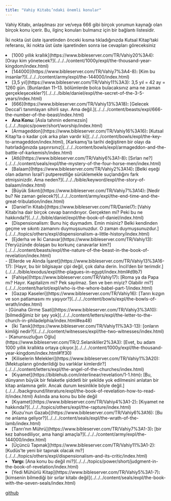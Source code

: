 ```yaml
---
title: "Vahiy Kitabı’ndaki önemli konular"
---
```



Vahiy Kitabı, anlaşılması zor ve/veya 666 gibi birçok yorumun kaynağı olan birçok konu içerir. Bu, ilginç konuları bulmanız için bir bağlantı listesidir.

İki nokta üst üste işaretinden önceki kısma tıkladığınızda Kutsal Kitap’taki referansı, iki nokta üst üste işaretinden sonra ise cevapları göreceksiniz

<li id="0b1d">[1000 yıllık krallık](https://www.bibleserver.com/TR/Vahiy20%3A4): [Orayı kim yönetecek?](../../../content/1000y/expl/the-thousand-year-kingdom/index.html)</li><li id="7fce">[144000](https://www.bibleserver.com/TR/Vahiy7%3A4-8)<strong>: </strong>[Kim bu insanlar?](../../../content/army/expl/the-144000/index.html)</li><li id="b33c">[3,5 yıl](https://www.bibleserver.com/TR/Vahiy11%3A3): 3,5 yıl = 42 ay = 1260 gün. [Bunlardan 11–13. bölümlerde bolca bulacaksınız ama ne zaman gerçekleşecekler?](../../../bible/daniel/expl/the-secret-of-the-3-5-years/index.html)</li><li id="d7f8">[666](https://www.bibleserver.com/TR/Vahiy13%3A18)<strong>: </strong>[Gelecek Deccal’i tanımlayan sihirli sayı. Ama değil.](../../../content/beasts/expl/666-the-number-of-the-beast/index.html)</li><li id="397c"><strong>Ana Konu: </strong>[Asla tahmin edemezsin](../../../topics/power/short/worship/index.html)</li><li id="b72a">[Armageddon](https://www.bibleserver.com/TR/Vahiy16%3A16)<strong>: </strong>[Kutsal Kitap’ta o kadar çok arka plan vardır ki](../../../content/bowls/expl/the-key-to-armageddon/index.html), [Karkamış’ta tarihi değiştiren bir olayı da hatırladığınızda şaşırırsınız](../../../content/bowls/expl/armageddon-and-the-battle-of-karkemish/index.html)</li><li id="c2cb">[Atlı](https://www.bibleserver.com/TR/Vahiy6%3A1-8)<strong>: </strong>[Sırları ne?](../../../content/seals/expl/the-mystery-of-the-four-horse-men/index.html)</li><li id="18bc">[Balaam](https://www.bibleserver.com/TR/Vahiy2%3A14)<strong>: </strong>[Belki eşeği olan adamın İsrail’i putperestliğe sürüklemekle suçlandığını fark etmişsinizdir. Ama neden?](../../../bible/keyword/expl/the-story-of-balaam/index.html)</li><li id="ee25">[Büyük Sıkıntı](https://www.bibleserver.com/TR/Vahiy7%3A14)<strong>: </strong>[Nedir bu? Ne zaman gelecek?](../../../content/army/expl/the-end-time-and-the-great-tribulation/index.html)</li><li id="e1e3">[Daniel’in Kitabı](https://www.bibleserver.com/TR/Daniel7)<strong>: </strong>[Vahiy Kitabı’na dair birçok cevap barındırıyor. Gerçekten mi? Peki bu ne hakkında?](../../../bible/daniel/expl/the-book-of-daniel/index.html)</li><li id="a019">[Dispensionalism: Bunu hiç duymadım. Emin misiniz? Belki kendinden geçme ve sıkıntı zamanını duymuşsunuzdur. O zaman duymuşsunuzdur.](../../../topics/others/expl/dispensionalism-a-little-history/index.html)</li><li id="5e60">[Ejderha ve İki Canavar](https://www.bibleserver.com/TR/Vahiy13): [Yeryüzünde dolaşan bu korkunç canavarlar kim?](../../../content/beasts/expl/the-nature-of-the-beast-in-the-book-of-revelation/index.html)</li>- [Ellerde ve Alında İşaret](https://www.bibleserver.com/TR/Vahiy13%3A16-17): [Hayır, bu bir bilgisayar çipi değil, çok daha derin. İncil’den bir terimdir.](../../../bible/exodus/expl/the-plagues-in-egypt/index.html#d9b7)
<li id="ee3d">[Fahişe](https://www.bibleserver.com/TR/Vahiy17)<strong>: </strong>[Roma ya da Papa mı? Hayır. Kapitalizm mi? Pek sayılmaz. Sen ve ben miyiz? Olabilir mi?](../../../content/harlot/expl/who-is-the-whore-babel-part-1/index.html)</li><li id="3fbd">[Gazap Kaseleri](https://www.bibleserver.com/TR/Vahiy16): [Tanrı kızgın ve son patlamasını mı yaşıyor?](../../../content/bowls/expl/the-bowls-of-wrath/index.html)</li>- [Günaha Girme Saati](https://www.bibleserver.com/TR/Vahiy3%3A10): [bilmediğimiz bir şey yok](../../../content/letters/expl/the-letter-to-the-church-in-philadelphia/index.html#ea48)
<li id="bf8d">[İki Tanık](https://www.bibleserver.com/TR/Vahiy11%3A3-13): [onların kimliği nedir?](../../../content/witnesses/expl/the-two-witnesses/index.html)</li>- [Kanunsuzluğun Oğlu](https://www.bibleserver.com/TR/2.Selanikliler2%3A3): [Evet, bu adam 1000 yıllık krallıkta ortaya çıkıyor.](../../../content/1000y/expl/the-thousand-year-kingdom/index.html#1f30)
<li id="6dcb">[Kiliselerin Melekleri](https://www.bibleserver.com/TR/Vahiy1%3A20): [Mektupların gönderildiği bu varlıklar kimlerdir?](../../../content/letters/expl/the-angel-of-the-churches/index.html)</li><li id="2a76">[Kıyamet](https://biblehub.com/interlinear/revelation/1-1.htm)<strong>: </strong>[Bu, dünyanın büyük bir felaketle şiddetli bir şekilde yok edilmesini anlatan bir kitap anlamına gelir. Ancak durum kesinlikle böyle değil.](../../../background/literature/expl/the-book-of-revelation-how-to-read-it/index.html) Aslında ana konu bu bile değil</li><li id="365c">[Kıyamet](https://www.bibleserver.com/TR/Vahiy4%3A1-2)<strong>: </strong>[Kıyamet ne hakkında?](../../../topics/others/expl/the-rapture/index.html)</li><li id="5a59">[Kuzu’nun Gazabı](https://www.bibleserver.com/TR/Vahiy6%3A16): [Bu ne anlama geliyor?](../../../content/seals/expl/the-wrath-of-the-lamb/index.html)</li><li id="13e5">[Tanrı’nın Mührü](https://www.bibleserver.com/TR/Vahiy7%3A1-3)<strong>: </strong>[bir kez bahsediliyor, ama hangi amaçla?](../../../content/army/expl/the-144000/index.html)</li><li id="3e33">[Üçüncü Tapınak](https://www.bibleserver.com/TR/Vahiy11%3A1-2): [Kudüs’te yeni bir tapınak olacak mı?](../../../topics/others/expl/dispensionalism-and-its-critic/index.html)</li><li id="8235"><strong>Yargı: </strong>[Ana konu bu değil mi?](../../../topics/power/short/judgment-in-the-book-of-revelation/index.html)</li><li id="b1f5">[Yedi Mühürlü Kitap](https://www.bibleserver.com/TR/Vahiy5%3A1-7)<strong>: </strong>[kimsenin bilmediği bir sırlar kitabı değil](../../../content/seals/expl/the-book-with-the-seven-seals/index.html)</li>






[github](https://github.com/revelation-today/revelation-today/blob/main/exampleSite/content/docs/gen/index/keywords/big-topics-in-the-book-of-revelation.tr.md)
